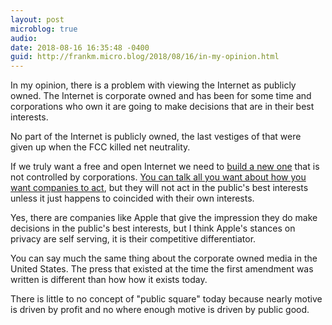 ```yaml
---
layout: post
microblog: true
audio: 
date: 2018-08-16 16:35:48 -0400
guid: http://frankm.micro.blog/2018/08/16/in-my-opinion.html
---
```

In my opinion, there is a problem with viewing the Internet as publicly owned. The Internet is corporate owned and has been for some time and corporations who own it are going to make decisions that are in their best interests. 

No part of the Internet is publicly owned, the last vestiges of that were given up when the FCC killed net neutrality. 

If we truly want a free and open Internet we need to [build a new one](https://www.vanityfair.com/news/2018/07/the-man-who-created-the-world-wide-web-has-some-regrets) that is not controlled by corporations. [You can talk all you want about how you want companies to act](http://scripting.com/2018/08/16/132055.html), but they will not act in the public's best interests unless it just happens to coincided with their own interests. 

Yes, there are companies like Apple that give the impression they do make decisions in the public's best interests, but I think Apple's stances on privacy are self serving, it is their competitive differentiator.  

You can say much the same thing about the corporate owned media in the United States. The press that existed at the time the first amendment was written is different than how how it exists today.

There is little to no concept of "public square" today because nearly motive is driven by profit and no where enough motive is driven by public good.

